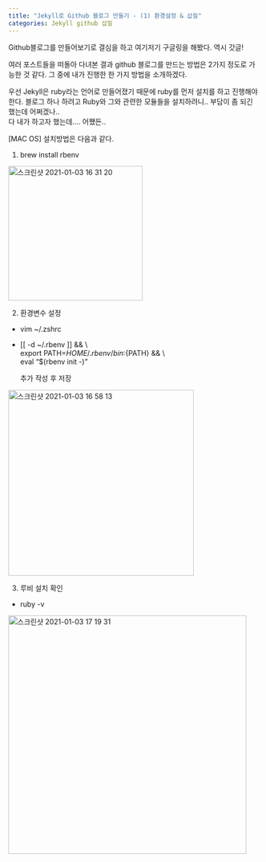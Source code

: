 ```yaml
---
title: "Jekyll로 Github 블로그 만들기 - (1) 환경설정 & 삽질"
categories: Jekyll github 삽질
---
```


Github블로그를 만들어보기로 결심을 하고 여기저기 구글링을 해봤다. 역시 갓글!

여러 포스트들을 떠돌아 다녀본 결과 github 블로그를 만드는 방법은 2가지 정도로 가능한 것 같다.
그 중에 내가 진행한 한 가지 방법을 소개하겠다.

우선 Jekyll은 ruby라는 언어로 만들어졌기 때문에 ruby를 먼저 설치를 하고 진행해야 한다.
블로그 하나 하려고 Ruby와 그와 관련한 모듈들을 설치하려니.. 부담이 좀 되긴 했는데 어쩌겠나..  
다 내가 하고자 했는데.... 어쨌든..

[MAC OS] 설치방법은 다음과 같다.


1. brew install rbenv   
<img width="268" alt="스크린샷 2021-01-03 16 31 20" src="https://user-images.githubusercontent.com/42923027/103474354-63603b80-4de6-11eb-8ca4-5d4859a03843.png"> 


2. 환경변수 설정  
  - vim ~/.zshrc  
  - [[ -d ~/.rbenv ]] && \  
         export PATH=${HOME}/.rbenv/bin:${PATH} && \  
         eval “$(rbenv init -)”  
    
    추가 작성 후 저장
  
<img width="370" alt="스크린샷 2021-01-03 16 58 13" src="https://user-images.githubusercontent.com/42923027/103474387-a5897d00-4de6-11eb-88f9-b97b628093a2.png">


3. 루비 설치 확인
  - ruby -v
  
  
<img width="475" alt="스크린샷 2021-01-03 17 19 31" src="https://user-images.githubusercontent.com/42923027/103474508-f3eb4b80-4de7-11eb-958d-a2fb303671f5.png">





